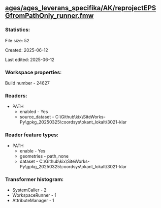 ﻿## [ages/ages_leverans_specifika/AK/reprojectEPSGfromPathOnly_runner.fmw](https://github.com/kicki58/kix_working_dir/blob/master/ages/ages_leverans_specifika/AK/reprojectEPSGfromPathOnly_runner.fmw)

### Statistics:
File size: 52

Created: 2025-06-12

Last edited: 2025-06-12


### Workspace properties:
Build number    - 24627


### Readers:
*  PATH
    * enabled    -  Yes
    * source_dataset    -   C:\Github\kix\SiteWorks-Py\gpkg_20250325\coordsys\okant_lokalt\3021-klar

### Reader feature types:
*  PATH
    * enable - Yes
    * geometries - path_none
    * dataset - C:\Github\kix\SiteWorks-Py\gpkg_20250325\coordsys\okant_lokalt\3021-klar




### Transformer histogram:
*  SystemCaller    -   2
*  WorkspaceRunner    -   1
*  AttributeManager    -   1

